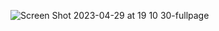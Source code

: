 ![Screen Shot 2023-04-29 at 19 10 30-fullpage](https://user-images.githubusercontent.com/101947194/235304524-6f52710f-6c41-4ba6-8817-29320d4bd86a.png)
